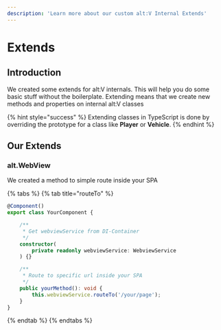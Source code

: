 ```yaml
---
description: 'Learn more about our custom alt:V Internal Extends'
---
```


# Extends

## Introduction

We created some extends for alt:V internals. This will help you do some basic stuff without the boilerplate. Extending means that we create new methods and properties on internal alt:V classes

{% hint style="success" %}
Extending classes in TypeScript is done by overriding the prototype for a class like **Player** or **Vehicle**.
{% endhint %}

## Our Extends

### alt.WebView

We created a method to simple route inside your SPA

{% tabs %}
{% tab title="routeTo" %}
```typescript
@Component()
export class YourComponent {

    /**
     * Get webviewService from DI-Container
     */
    constructor(
        private readonly webviewService: WebviewService
    ) {}

    /**
     * Route to specific url inside your SPA
     */
    public yourMethod(): void {
        this.webviewService.routeTo('/your/page');
    }
}
```
{% endtab %}
{% endtabs %}

